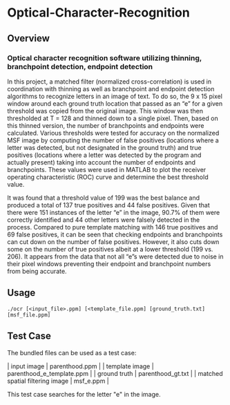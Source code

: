 # Optical-Character-Recognition
## Overview
### Optical character recognition software utilizing thinning, branchpoint detection, endpoint detection

In this project, a matched filter (normalized cross-correlation) is used in coordination with thinning as well as branchpoint and endpoint detection algorithms to recognize letters in an image of text. To do so, the 9 x 15 pixel window around each ground truth location that passed as an “e” for a given threshold was copied from the original image. This window was then thresholded at T = 128 and thinned down to a single pixel. Then, based on this thinned version, the number of branchpoints and endpoints were calculated. Various thresholds were tested for accuracy on the normalized MSF image by computing the number of false positives (locations where a letter was detected, but not designated in the ground truth) and true positives (locations where a letter was detected by the program and actually present) taking into account the number of endpoints and branchpoints. These values were used in MATLAB to plot the receiver operating characteristic (ROC) curve and determine the best threshold value.
 
It was found that a threshold value of 199 was the best balance and produced a total of 137 true positives and 44 false positives. Given that there were 151 instances of the letter “e” in the image, 90.7% of them were correctly identified and 44 other letters were falsely detected in the process. Compared to pure template matching with 146 true positives and 69 false positives, it can be seen that checking endpoints and branchpoints can cut down on the number of false positives. However, it also cuts down some on the number of true positives albeit at a lower threshold (199 vs. 206). It appears from the data that not all “e”s were detected due to noise in their pixel windows preventing their endpoint and branchpoint numbers from being accurate.

## Usage

`./ocr [<input_file>.ppm] [<template_file.ppm] [ground_truth.txt] [msf_file.ppm]`

## Test Case

The bundled files can be used as a test case:

| input image | parenthood.ppm |
| template image | parenthood_e_template.ppm |
| ground truth | parenthood_gt.txt |
| matched spatial filtering image | msf_e.ppm |

This test case searches for the letter "e" in the image.
